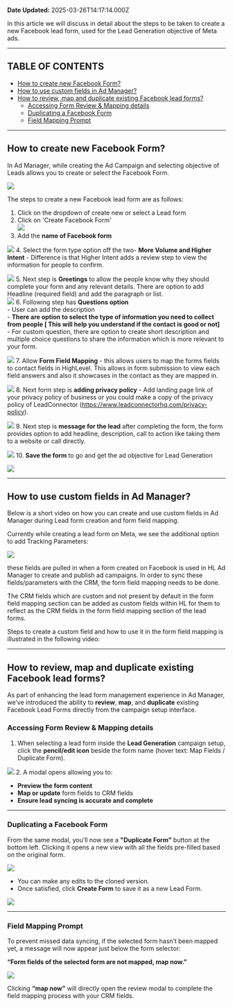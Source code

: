 **Date Updated:** 2025-03-26T14:17:14.000Z

In this article we will discuss in detail about the steps to be taken to create a new Facebook lead form, used for the Lead Generation objective of Meta ads.

---

## **TABLE OF CONTENTS**

  
* [How to create new Facebook Form?](#How-to-create-new-Facebook-Form?)
* [How to use custom fields in Ad Manager?](#How-to-use-custom-fields-in-Ad-Manager?)
* [How to review, map and duplicate existing Facebook lead forms?](#How-to-review,-map-and-duplicate-existing-Facebook-lead-forms?)  
   * [Accessing Form Review & Mapping details](#Accessing-Form-Review-&-Mapping-details)  
   * [Duplicating a Facebook Form](#Duplicating-a-Facebook-Form)  
   * [Field Mapping Prompt](#Field-Mapping-Prompt)

---

## **How to create new Facebook Form?**

  
In Ad Manager, while creating the Ad Campaign and selecting objective of Leads allows you to create or select the Facebook Form. 

  
![](https://s3.amazonaws.com/cdn.freshdesk.com/data/helpdesk/attachments/production/155026223955/original/fN9EamgSal0I0WeLS19SIhCxzB_Miq_LqQ.png?1715975660)

The steps to create a new Facebook lead form are as follows:

1. Click on the dropdown of create new or select a Lead form
2. Click on 'Create Facebook Form'  
![](https://s3.amazonaws.com/cdn.freshdesk.com/data/helpdesk/attachments/production/155037532682/original/nK_hW78QgU8d85jf8q9X1XNtkXwGMmwmiA.png?1733083547)
3. Add the **name of Facebook form**  
    
**![](https://s3.amazonaws.com/cdn.freshdesk.com/data/helpdesk/attachments/production/155026223884/original/nTkf5RUja8tc5Lpc9umrS3QO_0SBy2DFsw.png?1715975477)**
4. Select the form type option off the two- **More Volume and Higher Intent** \- Difference is that Higher Intent adds a review step to view the information for people to confirm.  
    
![](https://s3.amazonaws.com/cdn.freshdesk.com/data/helpdesk/attachments/production/155026223881/original/-TYZROT3o5s-nOnNMnT1jjPIDVqBWcDlEQ.png?1715975468)
5. Next step is **Greetings** to allow the people know why they should complete your form and any relevant details. There are option to add Headline (required field) and add the paragraph or list.  
![](https://s3.amazonaws.com/cdn.freshdesk.com/data/helpdesk/attachments/production/155026223885/original/2twNlXKLphw98liRWRQ-dXUB3sdfkXAQng.png?1715975487)
6. Following step has **Questions option**  
\- User can add the description  
\- **There are option to select the type of information you need to collect from people \[ This will help you understand if the contact is good or not\]**  
\- For custom question, there are option to create short description and multiple choice questions to share the information which is more relevant to your form.  
    
![](https://s3.amazonaws.com/cdn.freshdesk.com/data/helpdesk/attachments/production/155037532755/original/rgWY78yFS7ZbgIEMrJtzWNuewDtH-J8pEw.png?1733083890)
7. Allow **Form Field Mapping** \- this allows users to map the forms fields to contact fields in HighLevel. This allows in form submission to view each field answers and also it showcases in the contact as they are mapped in.  
    
![](https://s3.amazonaws.com/cdn.freshdesk.com/data/helpdesk/attachments/production/155037532768/original/-BX4fj4xNIbkBMZt1-o-HIXHOSZcM9jRQQ.png?1733083953)
8. Next form step is **adding privacy policy** \- Add landing page link of your privacy policy of business or you could make a copy of the privacy policy of LeadConnector (<https://www.leadconnectorhq.com/privacy-policy>).  
    
![](https://s3.amazonaws.com/cdn.freshdesk.com/data/helpdesk/attachments/production/155037532772/original/OXn51pckpgdo3rv8KbfvIEs2Op8EMLWasA.png?1733083979)
9. Next step is **message for the lead** after completing the form, the form provides option to add headline, description, call to action like taking them to a website or call directly.  
    
![](https://s3.amazonaws.com/cdn.freshdesk.com/data/helpdesk/attachments/production/155037532787/original/dWUaGJDomlTYtX9PqhYvMamM75du8m5bDw.png?1733084005)
10. **Save the form** to go and get the ad objective for Lead Generation  
    
![](https://s3.amazonaws.com/cdn.freshdesk.com/data/helpdesk/attachments/production/155026223934/original/STMT6vD_t5YqYE6s4D_yK6_aNOV4eSJ5mA.png?1715975622)

  
---

## **How to use custom fields in Ad Manager?**

  
Below is a short video on how you can create and use custom fields in Ad Manager during Lead form creation and form field mapping.

  
Currently while creating a lead form on Meta, we see the additional option to add Tracking Parameters:

  
![](https://s3.amazonaws.com/cdn.freshdesk.com/data/helpdesk/attachments/production/155041564028/original/bFbc4FdDDQtRZc0C1Hy8ZMEYfUeQXEUcXw.png?1739461771)

  
these fields are pulled in when a form created on Facebook is used in HL Ad Manager to create and publish ad campaigns. In order to sync these fields/parameters with the CRM, the form field mapping needs to be done. 

  
The CRM fields which are custom and not present by default in the form field mapping section can be added as custom fields within HL for them to reflect as the CRM fields in the form field mapping section of the lead forms.

  
Steps to create a custom field and how to use it in the form field mapping is illustrated in the following video:  
  
  
---

## **How to review, map and duplicate existing Facebook lead forms?**

  
As part of enhancing the lead form management experience in Ad Manager, we’ve introduced the ability to **review**, **map**, and **duplicate** existing Facebook Lead Forms directly from the campaign setup interface.

  
### **Accessing Form Review & Mapping details**

1. When selecting a lead form inside the **Lead Generation** campaign setup, click the **pencil/edit icon** beside the form name (hover text: Map Fields / Duplicate Form).  
    
![](https://s3.amazonaws.com/cdn.freshdesk.com/data/helpdesk/attachments/production/155043984290/original/PsMXalvmzTcGEgessOa2U5JKw7adarfGzA.png?1742978398)
2. A modal opens allowing you to:  
   * **Preview the form content**  
   * **Map or update** form fields to CRM fields  
   * **Ensure lead syncing is accurate and complete**

  
---

### **Duplicating a Facebook Form**

  
From the same modal, you’ll now see a **"Duplicate Form"** button at the bottom left. Clicking it opens a new view with all the fields pre-filled based on the original form.

  
![](https://s3.amazonaws.com/cdn.freshdesk.com/data/helpdesk/attachments/production/155043984481/original/DqaJ-Oe3HkNKHooDQlWmdtrAKpGUIaZBag.png?1742978515)  

* You can make any edits to the cloned version.
* Once satisfied, click **Create Form** to save it as a new Lead Form.

  
![](https://s3.amazonaws.com/cdn.freshdesk.com/data/helpdesk/attachments/production/155043984491/original/IR1zCKhtGkw5hzqHKqQNn0pGOAejCi-_QA.png?1742978528)

---

### **Field Mapping Prompt**

  
To prevent missed data syncing, if the selected form hasn’t been mapped yet, a message will now appear just below the form selector:

**“Form fields of the selected form are not mapped, map now.”**

  
![](https://s3.amazonaws.com/cdn.freshdesk.com/data/helpdesk/attachments/production/155043984703/original/tJTn7ymBgdRzIsTyV4YHGJwbbFtsxaQ8ow.png?1742978622)

  
Clicking **“map now”** will directly open the review modal to complete the field mapping process with your CRM fields.
  
  